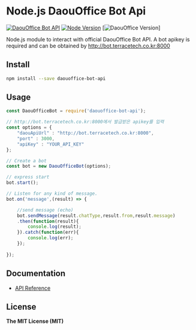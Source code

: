 

# Node.js DaouOffice Bot Api
[![DaouOffice Bot API](https://img.shields.io/badge/DaouOffice%20Bot%20API-v.0.1.1-00aced.svg)](https://github.com/DAOUBOT/daouoffice-bot-api/blob/master/docs/api.md)
[![Node Version](https://img.shields.io/node/v/passport.svg)](https://nodejs.org/en/)
[![DaouOffice Version](https://img.shields.io/badge/DaouOffice(Custom)-%3E%3D%202.5.4.0-orange.svg)]

Node.js module to interact with official DaouOffice Bot API. 
A bot apikey is required and can be obtained by http://bot.terracetech.co.kr:8000

## Install

```bash
npm install --save daouoffice-bot-api
```

## Usage

```js
const DaouOfficeBot = require('daouoffice-bot-api');

// http://bot.terracetech.co.kr:8000에서 발급받은 apikey를 입력
const options = {
	"daouApiUrl" : "http://bot.terracetech.co.kr:8000",
	"port" : 3000,
	"apiKey" : "YOUR_API_KEY"
};

// Create a bot
const bot = new DaouOfficeBot(options);

// express start
bot.start();

// Listen for any kind of message.
bot.on('message',(result) => {

	//send message (echo)
	bot.sendMessage(result.chatType,result.from,result.message)
	.then(function(result){
		console.log(result);
	}).catch(function(err){
		console.log(err);
	});
	
});
```

## Documentation

* [API Reference](https://github.com/DAOUBOT/daouoffice-bot-api/blob/master/docs/api.md)

## License

**The MIT License (MIT)**
